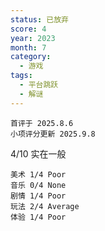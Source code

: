 ```yaml
---
status: 已放弃
score: 4
year: 2023
month: 7
category:
  - 游戏
tags:
  - 平台跳跃
  - 解谜
---
```

	首评于 2025.8.6
	小项评分更新 2025.9.8

4/10 实在一般

```
美术 1/4 Poor
音乐 0/4 None
剧情 1/4 Poor
玩法 2/4 Average
体验 1/4 Poor
```

